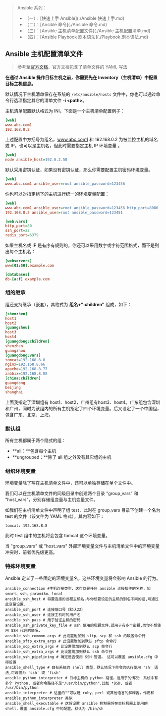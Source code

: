 > Ansible 系列：
>
> - （一）：[快速上手 Ansible](./Ansible 快速上手.md)
> - （二）：[Ansible 命令](./Ansible 命令.md)
> - （三）：[Ansible 主机清单配置文件](./Ansible 主机配置清单.md)
> - （四）：[Ansible Playbook 剧本语法](./Playbook 剧本语法.md)

## Ansible 主机配置清单文件

> 参考至[官方文档](https://docs.ansible.com/ansible/latest/user_guide/intro_inventory.html#)，官方文档包含了清单文件的 YAML 写法

**在通过 Ansible 操作目标主机之前，你需要先在 Inventory（主机清单）中配置目标主机信息。**

默认情况下主机清单保存在系统的 `/etc/ansible/hosts` 文件中，你也可以通过命令行选项指定其它的清单文件 **-i \<path>**。

主机清单配置默认格式为 INI，下面是一个主机清单配置例子：

```ini
[web] 
www.abc.com1
192.168.0.2
```

上述配置中方括号为组名，www.abc.com1 和 192.168.0.2 为被监控主机的域名或 IP。也可以是主机名，但此时需要指定主机 IP 环境变量 。

```ini
[web] 
node ansible_host=192.0.2.50
```

默认采用密钥认证，如果没有密钥认证，那么你需要配置主机密码环境变量。

```ini
[web] 
www.abc.com1 ansible_user=root ansible_password=123456
```

你也可以对指定组下的主机进行统一的环境变量配置：

```ini
[web] 
www.abc.com1 ansible_user=root ansible_password=123456 http_port=8080
192.168.0.2 ansible_user=root ansible_password=123451

[web:vars]
http_port=80
ssh_port=22
redis_port=6379
```

如果主机名或 IP 是有序有规则的，你还可以采用数字或字符范围格式，而不是列出每个主机名：

```ini
[webservers]
www[01:50].example.com

[databases]
db-[a:f].example.com
```

### 组的继承

组还支持继承（嵌套），其格式为 **组名+":children"** 组成，如下：

```ini
[shenzhen]
host1
host2
[guangzhou]
host3
host4
[guangdong:children]
shenzhen
guangzhou
[guangdong:vars]
tomcat=192.168.8.8
nginx=192.168.8.66
apache=192.168.8.77
zabbix=192.168.8.88
[china:children]
guangdong
beijing
shanghai
```

上面我指定了深圳组有 host1、host2，广州组有host3、host4。广东组包含深圳和广州，同时为该组内的所有主机指定了四个环境变量。后又设定了一个中国组，包含广东、北京、上海。

### 默认组

所有主机都属于两个隐式的组：

- **all：**包含每个主机
- **ungrouped：**除了 all 组之外没有其它组的主机

### 组织环境变量

环境变量除了写在主机清单文件中，还可以单独存储在单个文件中。

我们可以在主机清单文件的同级目录中创建两个目录 "group_vars" 和 "host_vars"，分别存储组变量与主机变量文件。

如我们在主机清单文件中声明了组 test，此时在 group_vars 目录下创建一个名为 test 的文件（该文件为 YAML 格式），其内容如下：

```
tomcat: 192.168.8.8
```

此时 test 组中的主机将会包含 tomcat 这个环境变量。

当 "group_vars" 或 "host_vars" 外部环境变量文件与主机清单文件中的环境变量冲突时，前者优先级更高。

### 特殊环境变量

Ansible 定义了一些固定的环境变量名，这些环境变量将会影响 Ansible 的行为。

```shell
ansible_connection #主机连接类型，这可以是任何 ansible 连接插件的名称，如 smart、ssh、paramiko、local
ansible_ssh_host # 将要连接的远程主机名.与你想要设定的主机的别名不同的话,可通过此变量设置.
ansible_ssh_port # 连接端口号（默认22）
ansible_ssh_user # 连接主机时的用户名
ansible_ssh_pass # 用于验证主机的密码
ansible_ssh_private_key_file # ssh 使用的私钥文件.适用于有多个密钥,而你不想使用 SSH 代理的情况.
ansible_ssh_common_args # 此设置附加到 sftp，scp 和 ssh 的缺省命令行
ansible_sftp_extra_args # 此设置附加到默认 sftp 命令行
ansible_scp_extra_args # 此设置附加到默认 scp 命令行
ansible_ssh_extra_args # 此设置附加到默认 ssh 命令行
ansible_ssh_pipelining # 确定是否使用 SSH 管道。 这可以覆盖 ansible.cfg 中得设置
ansible_shell_type # 目标系统的 shell 类型，默认情况下命令的执行使用 'sh' 语法,可设置为 'csh' 或 'fish'
ansible_python_interpreter # 目标主机的 python 路径，适用于的情况: 系统中有多个 Python, 或者命令路径不是"/usr/bin/python",比如 *BSD, 或者 /usr/bin/python
ansible_interpreter # 这里的""可以是 ruby、perl 或其他语言的解释器，作用和ansible_python_interpreter 类似
ansible_shell_executable # 这将设置 ansible 控制器将在目标机器上使用的 shell，覆盖 ansible.cfg 中的配置，默认为 /bin/sh
```